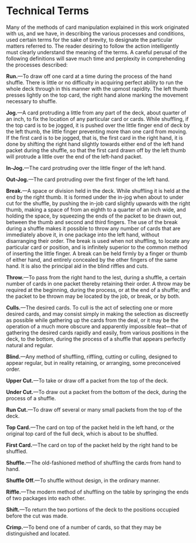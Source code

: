 # Technical Terms

Many of the methods of card manipulation explained in this work originated with us, and we have, in describing the various processes and conditions, used certain terms for the sake of brevity, to designate the particular matters referred to. The reader desiring to follow the action intelligently must clearly understand the meaning of the terms. A careful perusal of the following definitions will save much time and perplexity in comprehending the processes described:

**Run.**—To draw off one card at a time during the process of the hand shuffle. There is little or no difficulty in acquiring perfect ability to run the whole deck through in this manner with the upmost rapidity. The left thumb presses lightly on the top card, the right hand alone marking the movement necessary to shuffle.

**Jog.**—A card protruding a little from any part of the deck, about quarter of an inch, to fix the location of any particular card or cards. While shuffling, if the top card is to be jogged, it is pushed over the little finger end of deck by the left thumb, the little finger preventing more than one card from moving. If the first card is to be jogged, that is, the first card in the right hand, it is done by shifting the right hand slightly towards either end of the left hand packet during the shuffle, so that the first card drawn off by the left thumb will protrude a little over the end of the left-hand packet.

**In-Jog.**—The card protruding over the little finger of the left hand.

**Out-Jog.**—The card protruding over the first finger of the left hand.

**Break.**—A space or division held in the deck. While shuffling it is held at the end by the right thumb. It is formed under the in-jog when about to under cut for the shuffle, by pushing the in-job card slightly upwards with the right thumb, making a space of from an eighth to a quarter of an inch wide, and holding the space, by squeezing the ends of the packet to be drawn out, between the thumb and second and third fingers. The use of the break during a shuffle makes it possible to throw any number of cards that are immediately above it, in one package into the left hand, without disarranging their order. The break is used when not shuffling, to locate any particular card or position, and is infinitely superior to the common method of inserting the little finger. A break can be held firmly by a finger or thumb of either hand, and entirely concealed by the other fingers of the same hand. It is also the principal aid in the blind riffles and cuts.

**Throw.**—To pass from the right hand to the lest, during a shuffle, a certain number of cards in one packet thereby retaining their order. A throw may be required at the beginning, during the process, or at the end of a shuffle; and the packet to be thrown may be located by the job, or break, or by both.

**Culls.**—The desired cards. To cull is the act of selecting one or more desired cards, and may consist simply in making the selection as discreetly as possible while gathering up the cards from the deal, or it may be the operation of a much more obscure and apparently impossible feat—that of gathering the desired cards rapidly and easily, from various positions in the deck, to the bottom, during the process of a shuffle that appears perfectly natural and regular.

**Blind.**—Any method of shuffling, riffling, cutting or culling, designed to appear regular, but in reality retaining, or arranging, some preconceived order.

**Upper Cut.**—To take or draw off a packet from the top of the deck.

**Under Cut.**—To draw out a packet from the bottom of the deck, during the process of a shuffle.

**Run Cut.**—To draw off several or many small packets from the top of the deck.

**Top Card.**—The card on top of the packet held in the left hand, or the original top card of the full deck, which is about to be shuffled.

**First Card.**—The card on top of the packet held by the right hand to be shuffled.

**Shuffle.**—The old-fashioned method of shuffling the cards from hand to hand.

**Shuffle Off.**—To shuffle without design, in the ordinary manner.

**Riffle.**—The modern method of shuffling on the table by springing the ends of two packages into each other.

**Shift.**—To return the two portions of the deck to the positions occupied before the cut was made.

**Crimp.**—To bend one of a number of cards, so that they may be distinguished and located.



